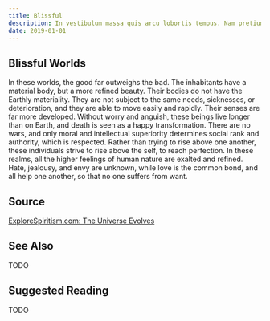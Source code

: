 ```yaml
---
title: Blissful
description: In vestibulum massa quis arcu lobortis tempus. Nam pretium arcu in odio vulputate luctus.
date: 2019-01-01
---
```


## Blissful Worlds
In these worlds, the good far outweighs the bad. The inhabitants have a material body, but a more refined beauty. Their bodies do not have the Earthly materiality.  They are not subject to the same needs, sicknesses, or deterioration, and they are able to move easily and rapidly. Their senses are far more developed. Without worry and anguish, these beings live longer than on Earth, and death is seen as a happy transformation. There are no wars, and only moral and intellectual superiority determines social rank and authority, which is respected. Rather than trying to rise above one another, these individuals strive to rise above the self, to reach perfection.  In these realms, all the higher feelings of human nature are exalted and refined. Hate, jealousy, and envy are unknown, while love is the common bond, and all help one another, so that no one suffers from want. 

## Source
[ExploreSpiritism.com: The Universe Evolves](//www.explorespiritism.com/Philosophy_Reincarnation_Universe%20Evolves_Intro.htm)


## See Also
TODO


## Suggested Reading
TODO



